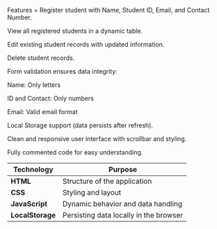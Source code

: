 Features =
Register student with Name, Student ID, Email, and Contact Number.

View all registered students in a dynamic table.

Edit existing student records with updated information.

Delete student records.

Form validation ensures data integrity:

Name: Only letters

ID and Contact: Only numbers

Email: Valid email format

Local Storage support (data persists after refresh).

Clean and responsive user interface with scrollbar and styling.

Fully commented code for easy understanding.

| Technology       | Purpose                                |
| ---------------- | -------------------------------------- |
| **HTML**         | Structure of the application           |
| **CSS**          | Styling and layout                     |
| **JavaScript**   | Dynamic behavior and data handling     |
| **LocalStorage** | Persisting data locally in the browser |
